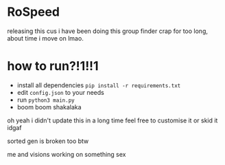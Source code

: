# RoSpeed
releasing this cus i have been doing this group finder crap for too long, about time i move on lmao.

# how to run?!1!!1
- install all dependencies `pip install -r requirements.txt`
- edit `config.json` to your needs
- run `python3 main.py`
- boom boom shakalaka

oh yeah i didn't update this in a long time feel free to customise it or skid it idgaf

sorted gen is broken too btw

me and visions working on something sex
